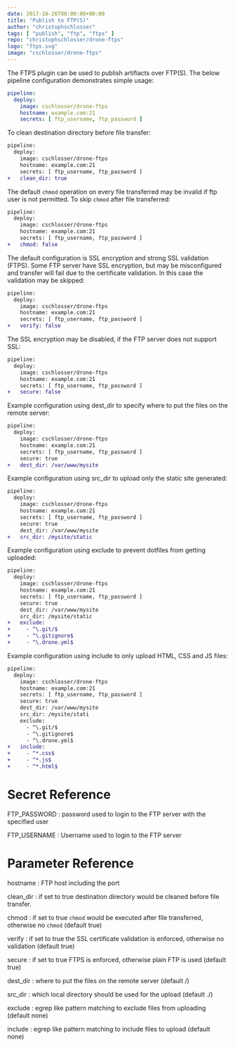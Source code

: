 ```yaml
---
date: 2017-10-26T00:00:00+00:00
title: "Publish to FTP(S)"
author: "christophschlosser"
tags: [ "publish", "ftp", "ftps" ]
repo: "christophschlosser/drone-ftps"
logo: "ftps.svg"
image: "cschlosser/drone-ftps"
---
```


The FTPS plugin can be used to publish artifiacts over FTP(S). The below pipeline configuration demonstrates simple usage:

```yaml
pipeline:
  deploy:
    image: cschlosser/drone-ftps
    hostname: example.com:21
    secrets: [ ftp_username, ftp_password ]
```
To clean destination directory before file transfer:

```diff
pipeline:
  deploy:
    image: cschlosser/drone-ftps
    hostname: example.com:21
    secrets: [ ftp_username, ftp_password ]
+   clean_dir: true
```

The default ```chmod``` operation on every file transferred may be invalid if ftp user is not permitted.
To skip ```chmod``` after file transferred:


```diff
pipeline:
  deploy:
    image: cschlosser/drone-ftps
    hostname: example.com:21
    secrets: [ ftp_username, ftp_password ]
+   chmod: false
```

The default configuration is SSL encryption and strong SSL validation (FTPS).
Some FTP server have SSL encryption, but may be misconfigured and transfer will fail due to the certificate validation.
In this case the validation may be skipped:


```diff
pipeline:
  deploy:
    image: cschlosser/drone-ftps
    hostname: example.com:21
    secrets: [ ftp_username, ftp_password ]
+   verify: false
```

The SSL encryption may be disabled, if the FTP server does not support SSL:

```diff
pipeline:
  deploy:
    image: cschlosser/drone-ftps
    hostname: example.com:21
    secrets: [ ftp_username, ftp_password ]
+   secure: false
```

Example configuration using dest_dir to specify where to put the files on the remote server:

```diff
pipeline:
  deploy:
    image: cschlosser/drone-ftps
    hostname: example.com:21
    secrets: [ ftp_username, ftp_password ]
    secure: true
+   dest_dir: /var/www/mysite
```

Example configuration using src_dir to upload only the static site generated:

```diff
pipeline:
  deploy:
    image: cschlosser/drone-ftps
    hostname: example.com:21
    secrets: [ ftp_username, ftp_password ]
    secure: true
    dest_dir: /var/www/mysite
+   src_dir: /mysite/static
```

Example configuration using exclude to prevent dotfiles from getting uploaded:

```diff
pipeline:
  deploy:
    image: cschlosser/drone-ftps
    hostname: example.com:21
    secrets: [ ftp_username, ftp_password ]
    secure: true
    dest_dir: /var/www/mysite
    src_dir: /mysite/static
+   exclude:
+     - ^\.git/$
+     - ^\.gitignore$
+     - ^\.drone.yml$
```

Example configuration using include to only upload HTML, CSS and JS files:

```diff
pipeline:
  deploy:
    image: cschlosser/drone-ftps
    hostname: example.com:21
    secrets: [ ftp_username, ftp_password ]
    secure: true
    dest_dir: /var/www/mysite
    src_dir: /mysite/stati
    exclude:
      - ^\.git/$
      - ^\.gitignore$
      - ^\.drone.yml$
+   include:
+     - ^*.css$
+     - ^*.js$
+     - ^*.html$
```

# Secret Reference

FTP_PASSWORD
: password used to login to the FTP server with the specified user

FTP_USERNAME
: Username used to login to the FTP server

# Parameter Reference

hostname
: FTP host including the port

clean_dir
: if set to true destination directory would be cleaned before file transfer.

chmod
: if set to true ```chmod``` would be executed after file transferred, otherwise no ```chmod``` (default true)

verify
: if set to true the SSL certificate validation is enforced, otherwise no validation (default true)

secure
: if set to true FTPS is enforced, otherwise plain FTP is used (default true)

dest_dir
: where to put the files on the remote server (default /)

src_dir
: which local directory should be used for the upload (default ./)

exclude
: egrep like pattern matching to exclude files from uploading (default none)

include
: egrep like pattern matching to include files to upload (default none)
